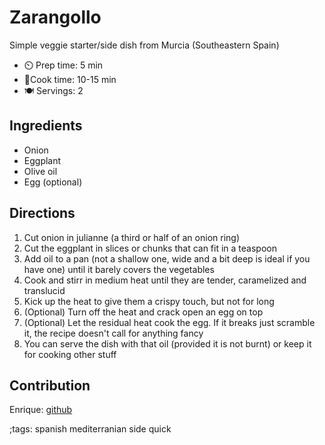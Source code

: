 # Zarangollo

Simple veggie starter/side dish from Murcia (Southeastern Spain)

- ⏲️ Prep time: 5 min
- 🍳Cook time: 10-15 min
- 🍽️ Servings: 2

## Ingredients

- Onion
- Eggplant
- Olive oil
- Egg (optional)

## Directions

1. Cut onion in julianne (a third or half of an onion ring)
2. Cut the eggplant in slices or chunks that can fit in a teaspoon
3. Add oil to a pan (not a shallow one, wide and a bit deep is ideal if you have one) until it barely covers the vegetables
4. Cook and stirr in medium heat until they are tender, caramelized and translucid
5. Kick up the heat to give them a crispy touch, but not for long
6. (Optional) Turn off the heat and crack open an egg on top
7. (Optional) Let the residual heat cook the egg. If it breaks just scramble it, the recipe doesn't call for anything fancy
8. You can serve the dish with that oil (provided it is not burnt) or keep it for cooking other stuff

## Contribution

Enrique: [github](https://github.com/enrique95)

;tags: spanish mediterranian side quick
